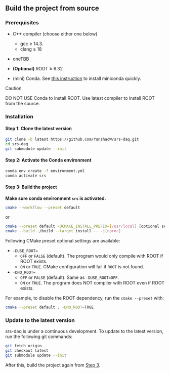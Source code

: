 ## Build the project from source

### Prerequisites

- C++ compiler (choose either one below)
  - gcc <span>&#8805;</span> 14.3.
  - clang <span>&#8805;</span> 18
- oneTBB
- **(Optional)** ROOT <span>&#8805;</span> 6.32

- (mini) Conda. See [this instruction](install_conda.md) to install miniconda quickly.

> [!CAUTION]
> DO NOT USE Conda to install ROOT. Use latest compiler to install ROOT from the source.

### Installation

#### Step 1: Clone the latest version

```bash
git clone -b latest https://github.com/YanzhaoW/srs-daq.git
cd srs-daq
git submodule update --init
```

#### Step 2: Activate the Conda environment

```bash
conda env create -f environment.yml
conda activate srs
```

#### Step 3: Build the project

**Make sure conda environment `srs` is activated.**

```bash
cmake --workflow --preset default
```

or

```bash
cmake --preset default -DCMAKE_INSTALL_PREFIX=[/usr/local] [optional settings]
cmake --build ./build --target install -- -j[nproc]
```

Following CMake preset optional settings are available:

- `-DUSE_ROOT=`
  - `OFF` or `FALSE` (default). The program would only compile with ROOT if ROOT exists. 
  - `ON` or `TRUE`. CMake configuration will fail if `ROOT` is not found. 
- `-DNO_ROOT=`
  - `OFF` or `FALSE` (default). Same as `-DUSE_ROOT=OFF`.
  - `ON` or `TRUE`. The program does NOT compiler with ROOT even if ROOT exists.

For example, to disable the ROOT dependency, run the `cmake --preset` with:

```bash
cmake --preset default . -DNO_ROOT=TRUE
```

### Update to the latest version

srs-daq is under a continuous development. To update to the latest version, run the following git commands:

```bash
git fetch origin
git checkout latest
git submodule update --init
```
After this, build the project again from [Step 3](#step-3-build-the-project).
